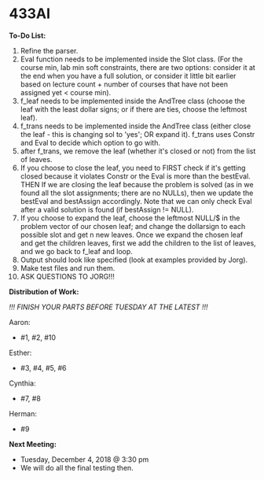# 433AI

**To-Do List:**
1. Refine the parser.
2. Eval function needs to be implemented inside the Slot class. (For the course min, lab min soft constraints, there are two options: consider it at the end when you have a full solution, or consider it little bit earlier based on lecture count + number of courses that have not been assigned yet < course min).
3. f_leaf needs to be implemented inside the AndTree class (choose the leaf with the least dollar signs; or if there are ties, choose the leftmost leaf).
4. f_trans needs to be implemented inside the AndTree class (either close the leaf - this is changing sol to 'yes'; OR expand it). f_trans uses Constr and Eval to decide which option to go with.
5. after f_trans, we remove the leaf (whether it's closed or not) from the list of leaves.
6. If you choose to close the leaf, you need to FIRST check if it's getting closed because it violates Constr or the Eval is more than the bestEval. THEN If we are closing the leaf because the problem is solved (as in we found all the slot assignments; there are no NULLs), then we update the bestEval and bestAssign accordingly. Note that we can only check Eval after a valid solution is found (if bestAssign != NULL).
7. If you choose to expand the leaf, choose the leftmost NULL/$ in the problem vector of our chosen leaf; and change the dollarsign to each possible slot and get n new leaves. Once we expand the chosen leaf and get the children leaves, first we add the children to the list of leaves, and we go back to f_leaf and loop.
8. Output should look like specified (look at examples provided by Jorg).
9. Make test files and run them.
10. ASK QUESTIONS TO JORG!!!

**Distribution of Work:**

*!!! FINISH YOUR PARTS BEFORE TUESDAY AT THE LATEST !!!*

Aaron:
- #1, #2, #10

Esther:
- #3, #4, #5, #6

Cynthia:
- #7, #8

Herman:
- #9

**Next Meeting:**
- Tuesday, December 4, 2018 @ 3:30 pm
- We will do all the final testing then.
